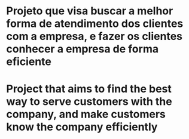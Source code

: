 # Projeto que visa buscar a melhor forma de atendimento dos clientes com a empresa, e fazer os clientes conhecer a empresa de forma eficiente
# Project that aims to find the best way to serve customers with the company, and make customers know the company efficiently
